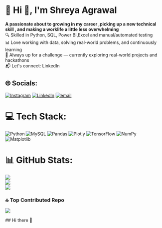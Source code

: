 # 💫 Hi 👋, I'm Shreya Agrawal
**A passionate about to growing in my career ,picking up a new technical skill , and making a worklife a little less overwhelming**<br>
🔍 Skilled in Python, SQL, Power BI,Excel and manual/automated testing<br>📊 Love working with data, solving real-world problems, and continuously learning<br>🚀 Always up for a challenge — currently exploring real-world projects and hackathons<br>📬 Let's connect: LinkedIn


## 🌐 Socials:
[![Instagram](https://img.shields.io/badge/Instagram-%23E4405F.svg?logo=Instagram&logoColor=white)](https://instagram.com/Shreya0251) [![LinkedIn](https://img.shields.io/badge/LinkedIn-%230077B5.svg?logo=linkedin&logoColor=white)](https://linkedin.com/in/https://www.linkedin.com/in/shreyaagrawal16/) [![email](https://img.shields.io/badge/Email-D14836?logo=gmail&logoColor=white)](mailto:shreya.ag256@gmail.com) 

# 💻 Tech Stack:
![Python](https://img.shields.io/badge/python-3670A0?style=for-the-badge&logo=python&logoColor=ffdd54) ![MySQL](https://img.shields.io/badge/mysql-4479A1.svg?style=for-the-badge&logo=mysql&logoColor=white) ![Pandas](https://img.shields.io/badge/pandas-%23150458.svg?style=for-the-badge&logo=pandas&logoColor=white) ![Plotly](https://img.shields.io/badge/Plotly-%233F4F75.svg?style=for-the-badge&logo=plotly&logoColor=white) ![TensorFlow](https://img.shields.io/badge/TensorFlow-%23FF6F00.svg?style=for-the-badge&logo=TensorFlow&logoColor=white) ![NumPy](https://img.shields.io/badge/numpy-%23013243.svg?style=for-the-badge&logo=numpy&logoColor=white) ![Matplotlib](https://img.shields.io/badge/Matplotlib-%23ffffff.svg?style=for-the-badge&logo=Matplotlib&logoColor=black)
# 📊 GitHub Stats:
![](https://github-readme-stats.vercel.app/api?username=Shreyag016&theme=default&hide_border=false&include_all_commits=true&count_private=false)<br/>
![](https://nirzak-streak-stats.vercel.app/?user=Shreyag016&theme=default&hide_border=false)<br/>
![](https://github-readme-stats.vercel.app/api/top-langs/?username=Shreyag016&theme=default&hide_border=false&include_all_commits=true&count_private=false&layout=compact)

### 🔝 Top Contributed Repo
![](https://github-contributor-stats.vercel.app/api?username=Shreyag016&limit=5&theme=dark&combine_all_yearly_contributions=true)

<!-- Proudly created with GPRM ( https://gprm.itsvg.in ) -->## Hi there 👋

<!--
**Shreyag016/Shreyag016** is a ✨ _special_ ✨ repository because its `README.md` (this file) appears on your GitHub profile.

Here are some ideas to get you started:

- 🔭 I’m currently working on ...
- 🌱 I’m currently learning ...
- 👯 I’m looking to collaborate on ...
- 🤔 I’m looking for help with ...
- 💬 Ask me about ...
- 📫 How to reach me: ...
- 😄 Pronouns: ...
- ⚡ Fun fact: ...
-->
